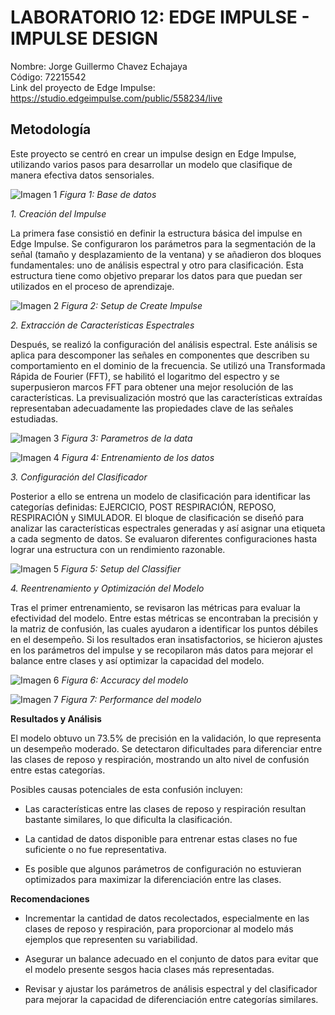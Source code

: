 # **LABORATORIO 12: EDGE IMPULSE  - IMPULSE DESIGN**
Nombre: Jorge Guillermo Chavez Echajaya\
Código: 72215542\
Link del proyecto de Edge Impulse: https://studio.edgeimpulse.com/public/558234/live

## **Metodología** 
Este proyecto se centró en crear un impulse design en Edge Impulse, utilizando varios pasos para desarrollar un modelo que clasifique de manera efectiva datos sensoriales.

![Imagen 1](Imagenes/base_datos.png)
*Figura 1: Base de datos*

*1. Creación del Impulse*

La primera fase consistió en definir la estructura básica del impulse en Edge Impulse. Se configuraron los parámetros para la segmentación de la señal (tamaño y desplazamiento de la ventana) y se añadieron dos bloques fundamentales: uno de análisis espectral y otro para clasificación. Esta estructura tiene como objetivo preparar los datos para que puedan ser utilizados en el proceso de aprendizaje.


![Imagen 2](Imagenes/create_impulse2.png)
*Figura 2: Setup de Create Impulse*

*2. Extracción de Características Espectrales*

Después, se realizó la configuración del análisis espectral. Este análisis se aplica para descomponer las señales en componentes que describen su comportamiento en el dominio de la frecuencia. Se utilizó una Transformada Rápida de Fourier (FFT), se habilitó el logaritmo del espectro y se superpusieron marcos FFT para obtener una mejor resolución de las características. La previsualización mostró que las características extraídas representaban adecuadamente las propiedades clave de las señales estudiadas.

![Imagen 3](Imagenes/parameters.png)
*Figura 3: Parametros de la data*

![Imagen 4](Imagenes/training2.png)
*Figura 4: Entrenamiento de los datos*

*3. Configuración del Clasificador*

Posterior a ello se entrena un modelo de clasificación para identificar las categorías definidas: EJERCICIO, POST RESPIRACIÓN, REPOSO, RESPIRACIÓN y SIMULADOR. El bloque de clasificación se diseñó para analizar las características espectrales generadas y así asignar una etiqueta a cada segmento de datos. Se evaluaron diferentes configuraciones hasta lograr una estructura con un rendimiento razonable.

![Imagen 5](Imagenes/clasifier.png)
*Figura 5: Setup del Classifier*


*4. Reentrenamiento y Optimización del Modelo*

Tras el primer entrenamiento, se revisaron las métricas para evaluar la efectividad del modelo. Entre estas métricas se encontraban la precisión y la matriz de confusión, las cuales ayudaron a identificar los puntos débiles en el desempeño. Si los resultados eran insatisfactorios, se hicieron ajustes en los parámetros del impulse y se recopilaron más datos para mejorar el balance entre clases y así optimizar la capacidad del modelo.

![Imagen 6](Imagenes/model1.png)
*Figura 6: Accuracy del modelo*

![Imagen 7](Imagenes/model2.png)
*Figura 7: Performance del modelo*

**Resultados y Análisis**

El modelo obtuvo un 73.5% de precisión en la validación, lo que representa un desempeño moderado. Se detectaron dificultades para diferenciar entre las clases de reposo y respiración, mostrando un alto nivel de confusión entre estas categorías.

Posibles causas potenciales de esta confusión incluyen:

* Las características entre las clases de reposo y respiración resultan bastante similares, lo que dificulta la clasificación.

* La cantidad de datos disponible para entrenar estas clases no fue suficiente o no fue representativa.

* Es posible que algunos parámetros de configuración no estuvieran optimizados para maximizar la diferenciación entre las clases.

**Recomendaciones**

* Incrementar la cantidad de datos recolectados, especialmente en las clases de reposo y respiración, para proporcionar al modelo más ejemplos que representen su variabilidad.

* Asegurar un balance adecuado en el conjunto de datos para evitar que el modelo presente sesgos hacia clases más representadas.

* Revisar y ajustar los parámetros de análisis espectral y del clasificador para mejorar la capacidad de diferenciación entre categorías similares.
